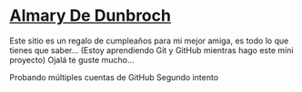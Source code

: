 # [Almary De Dunbroch](https://almarydedunbroch.github.io "Almary De Dunbroch")
Este sitio es un regalo de cumpleaños para mi mejor amiga, es todo lo que tienes que saber...
(Estoy aprendiendo Git y GitHub mientras hago este mini proyecto)
Ojalá te guste mucho...

Probando múltiples cuentas de GitHub
Segundo intento